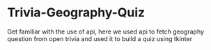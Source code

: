 # Trivia-Geography-Quiz
Get familiar with the use of api, here we used api to fetch geography question from open trivia and used it to build a quiz using tkinter
